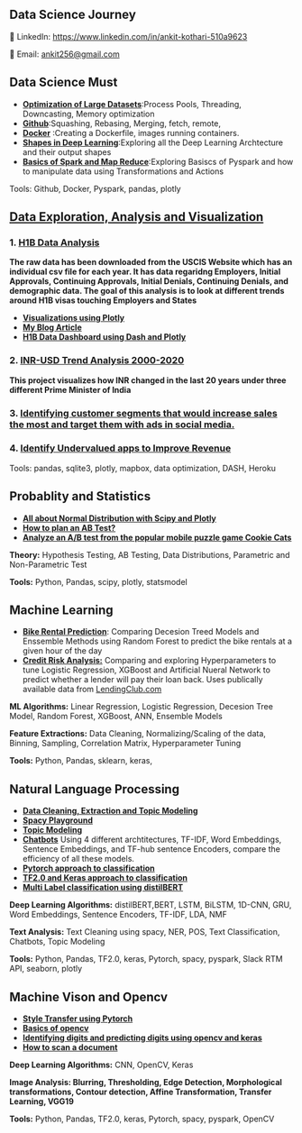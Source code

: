 ## Data Science Journey

🔗  LinkedIn: https://www.linkedin.com/in/ankit-kothari-510a9623

📧  Email: ankit256@gmail.com

## Data Science Must

- [**Optimization of Large Datasets**](https://github.com/ankit-kothari/Data-Science-Journey/tree/master/Data-Science-Must/optimizing-large-datasets):Process Pools, Threading, Downcasting, Memory optimization
- [**Github**](https://medium.com/@ankitkothari_92911/git-crash-course-that-will-make-your-life-easy-97273565c95e):Squashing, Rebasing, Merging, fetch, remote,
- [**Docker**](https://medium.com/@ankitkothari_92911/docker-how-much-do-we-need-to-know-as-data-scientists-d5f695061ee8) :Creating a Dockerfile, images  running containers.
- [**Shapes in Deep Learning**](https://github.com/ankit-kothari/Data-Science-Journey/tree/master/Deep-Learning-master%202):Exploring all the Deep Learning Archtecture and their output shapes
- [**Basics of Spark and Map Reduce**](https://github.com/ankit-kothari/Data-Science-Journey/tree/master/Data-Science-Must/Pyspark-and-MapReduce):Exploring Basiscs of Pyspark and how to manipulate data using Transformations and Actions

Tools: Github, Docker, Pyspark, pandas, plotly

## [**Data Exploration, Analysis and Visualization**](https://github.com/ankit-kothari/Data-Science-Journey/blob/master/data_science_story/README.md)

### 1. [**H1B Data Analysis**](https://github.com/ankit-kothari/Data-Science-Journey/tree/master/Data%20Cleaning%20Analysis%20and%20Visualization/H1B%20Visa%20Analysis%20) 
**The raw data has been downloaded from the USCIS Website which has an individual csv file for each year. It has data regaridng Employers, Initial Approvals, Continuing Approvals, Initial Denials, Continuing Denials, and demographic data. The goal of this analysis is to look at different trends around H1B visas touching Employers and States**

  - [**Visualizations using Plotly**](https://colab.research.google.com/drive/1BREsuISGVMJiQrdBH03KlO3OpMyzqqbN?usp=sharing)
  - [**My Blog Article**](https://www.linkedin.com/pulse/some-interesting-h1b-trends-insights-ankit-kothari)
  - [**H1B Data Dashboard using Dash and Plotly**](https://dash-app-h1bvisa.herokuapp.com/) 
  
### 2. [**INR-USD Trend Analysis 2000-2020**](https://github.com/ankit-kothari/Data-Science-Journey/tree/master/Data%20Cleaning%20Analysis%20and%20Visualization/Currency%20Trend%20Analysis%20(INR%20vs%20USD)) 
  **This project visualizes how INR changed in the last 20 years under three different Prime Minister of India**
  
### 3. [**Identifying customer segments that would increase sales the most and target them with ads in social media.**](https://github.com/ankit-kothari/Data-Science-Journey/tree/master/Data%20Cleaning%20Analysis%20and%20Visualization/Identify%20Customers%20for%20Promotion)

### 4. [**Identify Undervalued apps to Improve Revenue**](https://github.com/ankit-kothari/Data-Science-Journey/tree/master/Data%20Cleaning%20Analysis%20and%20Visualization/Identify%20Undervalued%20Apps%20on%20Google%20Store)

Tools: pandas, sqlite3, plotly, mapbox, data optimization, DASH, Heroku

## Probablity and Statistics

- [**All about Normal Distribution with Scipy and Plotly**](https://www.notion.so/ankitkothari/Normal-distribution-withy-scipy-and-plotly-4092ad177ce14be280efddb1a64c954f)
- [**How to plan an AB Test?**](https://github.com/ankit-kothari/Data-Science-Journey/tree/master/Probablity-and-Statistics/AB-Testing)
- [**Analyze an A/B test from the popular mobile puzzle game Cookie Cats**](https://github.com/ankit-kothari/Data-Science-Journey/blob/master/Probablity-and-Statistics/AB-Testing/ab-testing-cookie-cat-dataset.ipynb)

**Theory:** Hypothesis Testing, AB Testing, Data Distributions, Parametric and Non-Parametric Test

**Tools:** Python, Pandas, scipy, plotly, statsmodel

## Machine Learning

- [**Bike Rental Prediction**](https://github.com/ankit-kothari/Data-Science-Journey/tree/master/Machine-Learning/predicting_bike_rentals): Comparing Decesion Treed Models and Enssemble Methods using Random Forest to predict the bike rentals at a given hour of the day
- [**Credit Risk Analysis:**](https://github.com/ankit-kothari/Data-Science-Journey/tree/master/Machine-Learning/Credit-Risk-Analysis-master)  Comparing and exploring Hyperparameters to tune Logistic Regression, XGBoost and Artificial Nueral Network  to predict whether a lender will pay their loan back. Uses publically available data from [LendingClub.com](http://lendingclub.com/)

**ML Algorithms:** Linear Regression, Logistic Regression, Decesion Tree Model, Random Forest, XGBoost, ANN, Ensemble Models

**Feature Extractions:** Data Cleaning, Normalizing/Scaling of  the data, Binning, Sampling, Correlation Matrix, Hyperparameter Tuning

**Tools:** Python, Pandas, sklearn, keras, 

## Natural Language Processing

- [**Data Cleaning, Extraction and Topic Modeling**](https://github.com/ankit-kothari/Data-Science-Journey/tree/master/Natural-Language-Processing/Data-Cleaning-Extraction)
- [**Spacy Playground**](https://github.com/ankit-kothari/Data-Science-Journey/tree/master/Natural-Language-Processing/Spacy)
- [**Topic Modeling**](https://github.com/ankit-kothari/Data-Science-Journey/tree/master/Natural-Language-Processing/Topic-Modeling)
- [**Chatbots**](https://github.com/ankit-kothari/Data-Science-Journey/tree/master/Natural-Language-Processing/chatbots) Using 4 different archtitectures, TF-IDF, Word Embeddings, Sentence Embeddings, and TF-hub sentence Encoders, compare the efficiency of all these models. 
- [**Pytorch approach to classification**](https://github.com/ankit-kothari/Data-Science-Journey/tree/master/Natural-Language-Processing/Pytorch-Classification)
- [**TF2.0 and Keras approach to classification**](https://github.com/ankit-kothari/Data-Science-Journey/tree/master/Natural-Language-Processing/TF2-Classification)
- [**Multi Label classification using distilBERT**](https://github.com/ankit-kothari/Data-Science-Journey/blob/master/Natural-Language-Processing/Transformers/NLP_Part_7_Classification_with_pytorch_using_distilBERT.ipynb)

**Deep Learning  Algorithms:** distilBERT,BERT, LSTM, BiLSTM, 1D-CNN, GRU, Word Embeddings, Sentence Encoders, TF-IDF, LDA, NMF

**Text Analysis:** Text Cleaning using spacy, NER, POS, Text Classification, Chatbots, Topic Modeling

**Tools:** Python, Pandas, TF2.0, keras, Pytorch, spacy, pyspark, Slack RTM API, seaborn, plotly

## Machine Vison and Opencv

- [**Style Transfer using Pytorch**](https://github.com/ankit-kothari/Data-Science-Journey/tree/master/Machine-Vison/Style%20Transfer)
- [**Basics of opencv**](https://github.com/ankit-kothari/Data-Science-Journey/tree/master/Machine-Vison/Basics%20of%20OpenCV)
- [**Identifying digits and predicting digits using opencv and keras**](https://github.com/ankit-kothari/Data-Science-Journey/tree/master/Machine-Vison/Handwrittent%20Digit%20Recognition%20using%20OpenCV%20and%20Keras)
- [**How to scan a document**](https://github.com/ankit-kothari/Data-Science-Journey/tree/master/Machine-Vison/Scan-with-OpenCV)

**Deep Learning  Algorithms:** CNN, OpenCV, Keras

**Image Analysis: Blurring, Thresholding, Edge Detection, Morphological transformations, Contour detection, Affine Transformation, Transfer Learning, VGG19**

**Tools:** Python, Pandas, TF2.0, keras, Pytorch, spacy, pyspark, OpenCV

